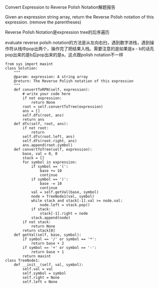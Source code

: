 Convert Expression to Reverse Polish Notation解题报告

Given an expression string array, return the Reverse Polish notation of this expression. \(remove the parentheses\)

Reverse Polish Notation是expression tree的后序遍历

evaluate reverse polsih notation的方法是从左向右扫，遇到数字进栈，遇到操作符从栈中pop出两个，操作完了把结果入栈。需要注意的是如果是a - b的话先pop出来的是b后pop出来的是a，这点跟polish notation不一样

```
from sys import maxint
class Solution:
    """
    @param: expression: A string array
    @return: The Reverse Polish notation of this expression
    """
    def convertToRPN(self, expression):
        # write your code here
        if not expression:
            return None
        root = self.convertToTree(expression)
        ans = []
        self.dfs(root, ans)
        return ans 
    def dfs(self, root, ans):
        if not root:
            return
        self.dfs(root.left, ans)
        self.dfs(root.right, ans)
        ans.append(root.symbol)
    def convertToTree(self, expression):
        base, val = 0, 0
        stack = []
        for symbol in expression:
            if symbol == '(':
                base += 10
                continue
            if symbol == ')':
                base -= 10
                continue
            val = self.getVal(base, symbol)
            node = TreeNode1(val, symbol)
            while stack and stack[-1].val >= node.val:
                node.left = stack.pop()
            if stack:
                stack[-1].right = node
            stack.append(node)
        if not stack:
            return None
        return stack[0]
    def getVal(self, base, symbol):
        if symbol == '/' or symbol == '*':
            return base + 2
        if symbol == '+' or symbol == '-':
            return base + 1
        return maxint
class TreeNode1:
    def __init__(self, val, symbol):
        self.val = val
        self.symbol = symbol
        self.right = None
        self.left = None
```



